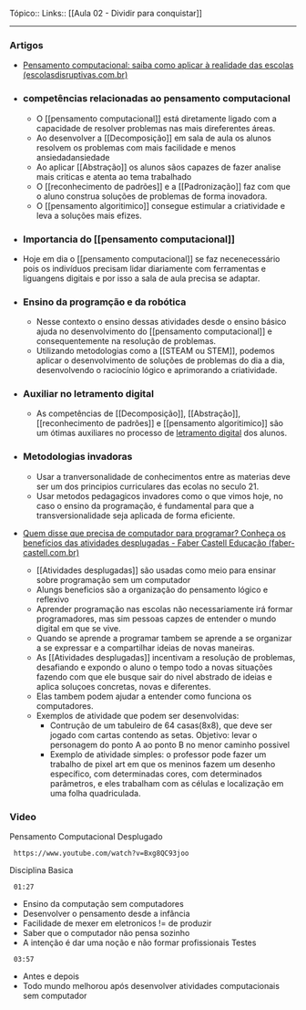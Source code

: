 
Tópico::
Links:: [[Aula 02 - Dividir para conquistar]]

---

### Artigos
- [Pensamento computacional: saiba como aplicar à realidade das escolas (escolasdisruptivas.com.br)](https://escolasdisruptivas.com.br/metodologias-inovadoras/pensamento-computacional/)
- ### competências relacionadas ao pensamento computacional
	- O [[pensamento computacional]] está diretamente ligado com a capacidade de resolver problemas nas mais direferentes áreas.
	- Ao desenvolver a [[Decomposição]] em sala de aula os alunos resolvem os problemas com mais facilidade e menos ansiedadansiedade 
	- Ao aplicar [[Abstração]] os alunos sãos capazes de fazer analise mais criticas e atenta ao tema trabalhado
	- O [[reconhecimento de padrões]] e a [[Padronização]] faz com que o aluno construa soluções de problemas de forma inovadora.
	- O [[pensamento algoritimico]] consegue estimular a criatividade e leva a soluções mais efizes.
- ### Importancia do [[pensamento computacional]]
 - Hoje em dia o [[pensamento computacional]] se faz necenecessário pois os indivíduos  precisam lidar diariamente  com ferramentas e liguangens digitais e por isso a sala de aula precisa se adaptar.
- ### Ensino da programção e da robótica 
	- Nesse contexto o ensino dessas atividades desde o ensino básico ajuda no desenvolvimento do [[pensamento computacional]] e consequentemente na resolução de problemas.
	- Utilizando metodologias como a [[STEAM ou STEM]], podemos aplicar o desenvolvimento de soluções de problemas do dia a dia, desenvolvendo o raciocínio lógico e aprimorando a criatividade.
- ### Auxiliar no letramento digital 
	- As competências de [[Decomposição]], [[Abstração]], [[reconhecimento de padrões]] e [[pensamento algoritimico]] são um ótimas auxiliares no processo de [letramento digital](https://escolasdisruptivas.com.br/steam/letramento-digital/) dos alunos.
- ### Metodologias invadoras 
	- Usar a tranversonalidade de conhecimentos entre as materias deve ser um dos principios curriculares das ecolas no seculo 21.
	- Usar metodos pedagagicos invadores como o que vimos hoje, no caso o ensino da programação, é fundamental para que a transversionalidade seja aplicada de forma eficiente.

- [Quem disse que precisa de computador para programar? Conheça os benefícios das atividades desplugadas - Faber Castell Educação (faber-castell.com.br)](https://www.educacao.faber-castell.com.br/quem-disse-que-precisa-de-computador-para-programar-conheca-os-beneficios-das-atividades-desplugadas/)
	- [[Atividades desplugadas]] são usadas como meio para ensinar sobre programação sem um computador
	- Alungs beneficios são a organização do pensamento lógico e reflexivo
	- Aprender programação nas escolas não necessariamente irá formar programadores, mas sim pessoas capzes de entender o mundo digital em que se vive.
	- Quando se aprende a programar tambem se aprende a se organizar a se expressar e a compartilhar ideias de novas maneiras.
	- As [[Atividades desplugadas]] incentivam a resolução de problemas, desafiando e expondo o aluno o tempo todo a novas situações fazendo com que ele busque sair do nivel abstrado de ideias e aplica soluçoes concretas, novas e diferentes.
	- Elas tambem podem ajudar a entender como funciona os computadores.
	- Exemplos de atividade que podem ser desenvolvidas:
		- Contrução de um tabuleiro de 64 casas(8x8), que deve ser jogado com cartas contendo  as setas. Objetivo: levar o personagem do ponto A ao ponto B no menor caminho possivel
		- Exemplo de atividade simples:  o professor pode fazer um trabalho de pixel art em que os meninos fazem um desenho específico, com determinadas cores, com determinados parâmetros, e eles trabalham com as células e localização em uma folha quadriculada.


### Video

Pensamento Computacional Desplugado

```timestamp-url 
 https://www.youtube.com/watch?v=Bxg8QC93joo
 ```


 
Disciplina Basica
```timestamp 
 01:27
 ```
- Ensino da computação sem computadores
- Desenvolver o pensamento desde a infância 
- Facilidade de mexer em eletronicos != de produzir
- Saber que o computador não pensa sozinho
- A intenção é dar uma noção e não formar profissionais
Testes
```timestamp 
 03:57
 ```
- Antes e depois
- Todo mundo melhorou após  desenvolver atividades computacionais sem computador
